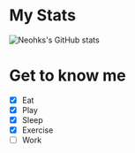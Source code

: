 # My Stats
![Neohks's GitHub stats](https://github-readme-stats.vercel.app/api?username=neohks&theme=dark&show_icons=true&count_private=true)

# Get to know me
- [x] Eat
- [x] Play
- [x] Sleep
- [x] Exercise
- [ ] Work 
